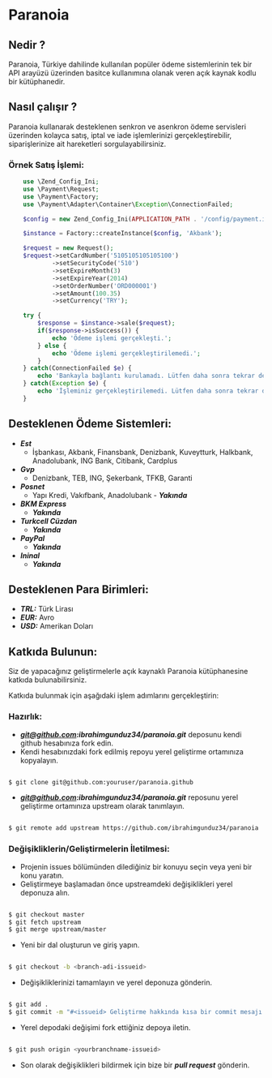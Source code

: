 # Paranoia
## Nedir ?
Paranoia, Türkiye dahilinde kullanılan popüler ödeme sistemlerinin tek bir API arayüzü üzerinden basitce kullanımına olanak veren açık kaynak kodlu bir kütüphanedir.

## Nasıl çalışır ?
Paranoia kullanarak desteklenen senkron ve asenkron ödeme servisleri üzerinden kolayca satış, iptal ve iade işlemlerinizi gerçekleştirebilir, siparişlerinize ait hareketleri sorgulayabilirsiniz.

### Örnek Satış İşlemi:

```php
	use \Zend_Config_Ini;
	use \Payment\Request;
	use \Payment\Factory;
	use \Payment\Adapter\Container\Exception\ConnectionFailed;

	$config = new Zend_Config_Ini(APPLICATION_PATH . '/config/payment.ini', APPLICATION_ENV);

	$instance = Factory::createInstance($config, 'Akbank');

	$request = new Request();
	$request->setCardNumber('5105105105105100')
	        ->setSecurityCode('510')
	        ->setExpireMonth(3)
	        ->setExpireYear(2014)
	        ->setOrderNumber('ORD000001')
	        ->setAmount(100.35)
	        ->setCurrency('TRY');

	try {
		$response = $instance->sale($request);
		if($response->isSuccess()) {
			echo 'Ödeme işlemi gerçekleşti.';
		} else {
			echo 'Ödeme işlemi gerçekleştirilemedi.';
		}
	} catch(ConnectionFailed $e) {
		echo 'Bankayla bağlantı kurulamadı. Lütfen daha sonra tekrar deneyiniz.';
	} catch(Exception $e) {
		echo 'İşleminiz gerçekleştirilemedi. Lütfen daha sonra tekrar deneyiniz.'	;
	}

```

## Desteklenen Ödeme Sistemleri:

* ***Est***
	* İşbankası, Akbank, Finansbank, Denizbank, Kuveytturk, Halkbank, Anadolubank, ING Bank, Citibank, Cardplus
* ***Gvp***
	* Denizbank, TEB, ING, Şekerbank, TFKB, Garanti
* ***Posnet***
	* Yapı Kredi, Vakıfbank, Anadolubank - ***Yakında***
* ***BKM Express***
	* ***Yakında***
* ***Turkcell Cüzdan***
	* ***Yakında***
* ***PayPal***
	* ***Yakında***
* ***Ininal***
	* ***Yakında***

## Desteklenen Para Birimleri:

* ***TRL:*** Türk Lirası
* ***EUR:*** Avro
* ***USD:*** Amerikan Doları

## Katkıda Bulunun:
Siz de yapacağınız geliştirmelerle açık kaynaklı Paranoia kütüphanesine katkıda bulunabilirsiniz.

Katkıda bulunmak için aşağıdaki işlem adımlarını gerçekleştirin:

### Hazırlık:

* ***git@github.com:ibrahimgunduz34/paranoia.git*** deposunu kendi github hesabınıza fork edin.
* Kendi hesabınızdaki fork edilmiş repoyu yerel geliştirme ortamınıza kopyalayın.

```sh

$ git clone git@github.com:youruser/paranoia.github

```
* ***git@github.com:ibrahimgunduz34/paranoia.git*** reposunu yerel geliştirme ortamınıza upstream olarak tanımlayın.

```sh

$ git remote add upstream https://github.com/ibrahimgunduz34/paranoia

```

### Değişikliklerin/Geliştirmelerin İletilmesi:

* Projenin issues bölümünden dilediğiniz bir konuyu seçin veya yeni bir konu yaratın.
* Geliştirmeye başlamadan önce upstreamdeki değişiklikleri yerel deponuza alın.

```sh

$ git checkout master
$ git fetch upstream
$ git merge upstream/master

```

* Yeni bir dal oluşturun ve giriş yapın.

```sh

$ git checkout -b <branch-adi-issueid>

```

* Değişikliklerinizi tamamlayın ve yerel deponuza gönderin.

```sh

$ git add .
$ git commit -m "#<issueid> Geliştirme hakkında kısa bir commit mesajı."

```

* Yerel depodaki değişimi fork ettiğiniz depoya iletin.

```sh

$ git push origin <yourbranchname-issueid>

```
* Son olarak değişiklikleri bildirmek için bize bir ***pull request*** gönderin.
